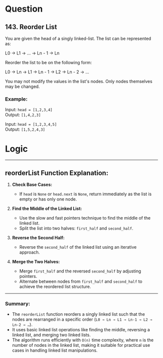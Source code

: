 # Question
## 143. Reorder List

You are given the head of a singly linked-list. The list can be represented as:

L0 → L1 → … → Ln - 1 → Ln

Reorder the list to be on the following form:

L0 → Ln → L1 → Ln - 1 → L2 → Ln - 2 → …

You may not modify the values in the list's nodes. Only nodes themselves may be changed.

### Example:

Input: `head = [1,2,3,4]`  
Output: `[1,4,2,3]`

Input: `head = [1,2,3,4,5]`  
Output: `[1,5,2,4,3]`

# Logic
---

## reorderList Function Explanation:

1. **Check Base Cases:**
   - If `head` is `None` or `head.next` is `None`, return immediately as the list is empty or has only one node.

2. **Find the Middle of the Linked List:**
   - Use the slow and fast pointers technique to find the middle of the linked list.
   - Split the list into two halves: `first_half` and `second_half`.

3. **Reverse the Second Half:**
   - Reverse the `second_half` of the linked list using an iterative approach.

4. **Merge the Two Halves:**
   - Merge `first_half` and the reversed `second_half` by adjusting pointers.
   - Alternate between nodes from `first_half` and `second_half` to achieve the reordered list structure.

---

### Summary:
- The `reorderList` function reorders a singly linked list such that the nodes are rearranged in a specific order (`L0 → Ln → L1 → Ln-1 → L2 → Ln-2 → …`).
- It uses basic linked list operations like finding the middle, reversing a linked list, and merging two linked lists.
- The algorithm runs efficiently with `O(n)` time complexity, where `n` is the number of nodes in the linked list, making it suitable for practical use cases in handling linked list manipulations.